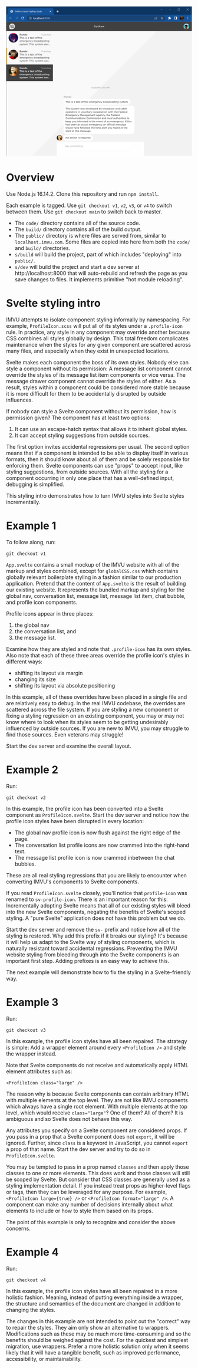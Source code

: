 ![Screenshot of a simple IMVU mockup that includes the global nav, conversation list, message list, and a few different uses of profile icons.](splash.png)

# Overview

Use Node.js 16.14.2. Clone this repository and run `npm install`.

Each example is tagged. Use `git checkout v1`, `v2`, `v3`, or `v4` to switch between them. Use `git checkout main` to switch back to master.

* The `code/` directory contains all of the source code.
* The `build/` directory contains all of the build output.
* The `public/` directory is where files are served from, similar to `localhost.imvu.com`. Some files are copied into here from both the `code/` and `build/` directories.
* `s/build` will build the project, part of which includes "deploying" into `public/`.
* `s/dev` will build the project and start a dev server at http://localhost:8000 that will auto-rebuild and refresh the page as you save changes to files. It implements primitive "hot module reloading".

# Svelte styling intro

IMVU attempts to isolate component styling informally by namespacing. For example, `ProfileIcon.scss` will put all of its styles under a `.profile-icon` rule. In practice, any style in any component may override another because CSS combines all styles globally by design. This total freedom complicates maintenance when the styles for any given component are scattered across many files, and especially when they exist in unexpected locations.

Svelte makes each component the boss of its own styles. Nobody else can style a component without its permission: A message list component cannot override the styles of its message list item components or vice versa. The message drawer component cannot override the styles of either. As a result, styles within a component could be considered more stable because it is more difficult for them to be accidentally disrupted by outside influences.

If nobody can style a Svelte component without its permission, how is permission given? The component has at least two options:

1. It can use an escape-hatch syntax that allows it to inherit global styles.
2. It can accept styling suggestions from outside sources.

The first option invites accidental regressions per usual. The second option means that if a component is intended to be able to display itself in various formats, then it should know about all of them and be solely responsible for enforcing them. Svelte components can use "props" to accept input, like styling suggestions, from outside sources. With all the styling for a component occurring in only one place that has a well-defined input, debugging is simplified.

This styling intro demonstrates how to turn IMVU styles into Svelte styles incrementally.

# Example 1

To follow along, run:

```shell
git checkout v1
```

`App.svelte` contains a small mockup of the IMVU website with all of the markup and styles combined, except for `globalCSS.css` which contains globally relevant boilerplate styling in a fashion similar to our production application. Pretend that the content of `App.svelte` is the result of building our existing website. It represents the bundled markup and styling for the global nav, conversation list, message list, message list item, chat bubble, and profile icon components.

Profile icons appear in three places:

1. the global nav
2. the conversation list, and
3. the message list.

Examine how they are styled and note that `.profile-icon` has its own styles. Also note that each of these three areas override the profile icon's styles in different ways:

* shifting its layout via margin
* changing its size
* shifting its layout via absolute positioning

In this example, all of these overrides have been placed in a single file and are relatively easy to debug. In the real IMVU codebase, the overrides are scattered across the file system. If you are styling a new component or fixing a styling regression on an existing component, you may or may not know where to look when its styles seem to be getting undesirably influenced by outside sources. If you are new to IMVU, you may struggle to find those sources. Even veterans may struggle!

Start the dev server and examine the overall layout.

# Example 2

Run:

```shell
git checkout v2
```

In this example, the profile icon has been converted into a Svelte component as `ProfileIcon.svelte`. Start the dev server and notice how the profile icon styles have been disrupted in every location:

* The global nav profile icon is now flush against the right edge of the page.
* The conversation list profile icons are now crammed into the right-hand text.
* The message list profile icon is now crammed inbetween the chat bubbles.

These are all real styling regressions that you are likely to encounter when converting IMVU's components to Svelte components.

If you read `ProfileIcon.svelte` closely, you'll notice that `profile-icon` was renamed to `sv-profile-icon`. There is an important reason for this: Incrementally adopting Svelte means that all of our existing styles will bleed into the new Svelte components, negating the benefits of Svelte's scoped styling. A "pure Svelte" application does not have this problem but we do.

Start the dev server and remove the `sv-` prefix and notice how all of the styling is restored. Why add this prefix if it breaks our styling? It's because it will help us adapt to the Svelte way of styling components, which is naturally resistant toward accidental regressions. Preventing the IMVU website styling from bleeding through into the Svelte components is an important first step. Adding prefixes is an easy way to achieve this.

The next example will demonstrate how to fix the styling in a Svelte-friendly way.

# Example 3

Run:

```shell
git checkout v3
```

In this example, the profile icon styles have all been repaired. The strategy is simple: Add a wrapper element around every `<ProfileIcon />` and style the wrapper instead.

Note that Svelte components do not receive and automatically apply HTML element attributes such as:

```svelte
<ProfileIcon class="large" />
```

The reason why is because Svelte components can contain arbitrary HTML with multiple elements at the top level. They are not like IMVU components which always have a single root element. With multiple elements at the top level, which would receive `class="large"`? One of them? All of them? It is ambiguous and so Svelte does not behave this way.

Any attributes you specify on a Svelte component are considered props. If you pass in a prop that a Svelte component does not `export`, it will be ignored. Further, since `class` is a keyword in JavaScript, you cannot `export` a prop of that name. Start the dev server and try to do so in `ProfileIcon.svelte`.

You may be tempted to pass in a prop named `classes` and then apply those classes to one or more elements. This does work and those classes will still be scoped by Svelte. But consider that CSS classes are generally used as a styling implementation detail. If you instead treat props as higher-level flags or tags, then they can be leveraged for any purpose. For example, `<ProfileIcon large={true} />` or `<ProfileIcon format="large" />`. A component can make any number of decisions internally about what elements to include or how to style them based on its props.

The point of this example is only to recognize and consider the above concerns.

# Example 4

Run:

```shell
git checkout v4
```

In this example, the profile icon styles have all been repaired in a more holistic fashion. Meaning, instead of putting everything inside a wrapper, the structure and semantics of the document are changed in addition to changing the styles.

The changes in this example are not intended to point out the "correct" way to repair the styles. They aim only show an alternative to wrappers. Modifications such as these may be much more time-consuming and so the benefits should be weighed against the cost. For the quickest and simplest migration, use wrappers. Prefer a more holistic solution only when it seems likely that it will have a tangible benefit, such as improved performance, accessibility, or maintainability.
